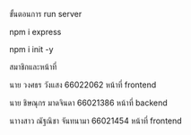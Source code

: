 ขั้นตอนการ run server

npm i express

npm i init -y

สมาชิกและหน้าที่

นาย วงศธร วังแสง 66022062 หน้าที่ frontend 

นาย ชิษณุกร มาดจินดา 66021386 หน้าที่ backend

นาางสาว ณัฐณิชา จันทนามา 66021454 หน้าที่ frontend
